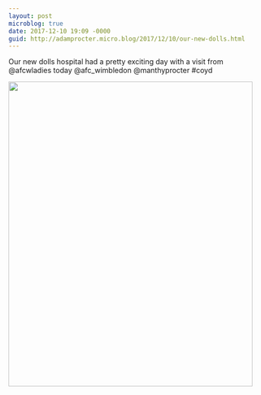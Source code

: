 ```yaml
---
layout: post
microblog: true
date: 2017-12-10 19:09 -0000
guid: http://adamprocter.micro.blog/2017/12/10/our-new-dolls.html
---
```

Our new dolls hospital had a pretty exciting day with a visit from @afcwladies today @afc_wimbledon @manthyprocter #coyd

<img src="http://discursive.adamprocter.co.uk/uploads/2017/50556ad83d.jpg" width="480" height="600" />
